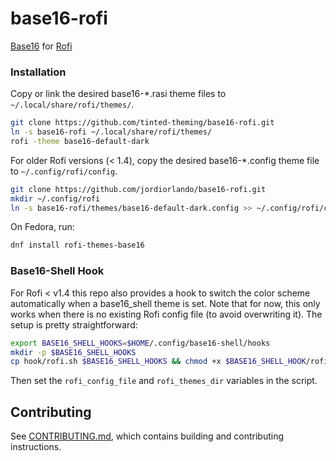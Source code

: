 base16-rofi
===========

[Base16](https://github.com/tinted-theming/home) for [Rofi](https://github.com/DaveDavenport/rofi)

### Installation

Copy or link the desired base16-*.rasi theme files to `~/.local/share/rofi/themes/`.
```sh
git clone https://github.com/tinted-theming/base16-rofi.git
ln -s base16-rofi ~/.local/share/rofi/themes/
rofi -theme base16-default-dark
```

For older Rofi versions (< 1.4), copy the desired base16-*.config theme file to `~/.config/rofi/config`.
```sh
git clone https://github.com/jordiorlando/base16-rofi.git
mkdir ~/.config/rofi
ln -s base16-rofi/themes/base16-default-dark.config >> ~/.config/rofi/config
```

On Fedora, run:

```sh
dnf install rofi-themes-base16
```

### Base16-Shell Hook

For Rofi < v1.4 this repo also provides a hook to switch the color scheme automatically when a base16_shell theme is set. Note that for now, this only works when there is no existing Rofi config file (to avoid overwriting it). The setup is pretty straightforward:

```sh
export BASE16_SHELL_HOOKS=$HOME/.config/base16-shell/hooks
mkdir -p $BASE16_SHELL_HOOKS
cp hook/rofi.sh $BASE16_SHELL_HOOKS && chmod +x $BASE16_SHELL_HOOK/rofi.sh
```

Then set the `rofi_config_file` and `rofi_themes_dir` variables in the script.

## Contributing

See [CONTRIBUTING.md](./CONTRIBUTING.md), which contains building and contributing
instructions.
